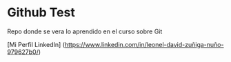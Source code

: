 # Github Test

Repo donde se vera lo aprendido en el curso sobre Git

[Mi Perfil LinkedIn] (https://www.linkedin.com/in/leonel-david-zuñiga-nuño-979627b0/)
